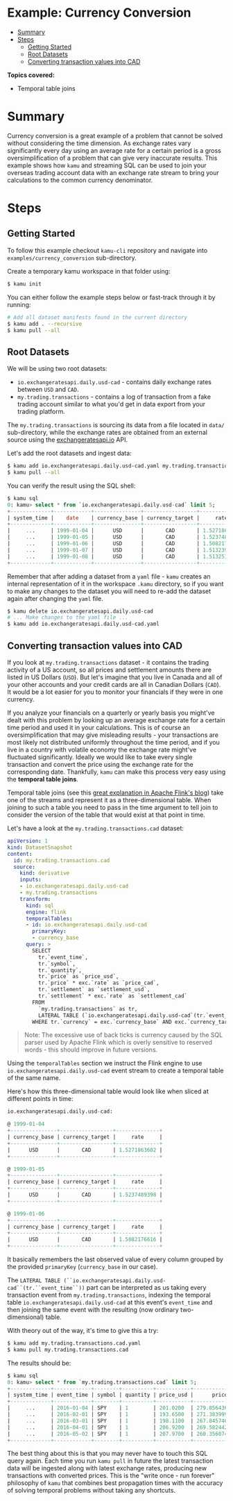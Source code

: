 # Example: Currency Conversion <!-- omit in toc -->

- [Summary](#summary)
- [Steps](#steps)
  - [Getting Started](#getting-started)
  - [Root Datasets](#root-datasets)
  - [Converting transaction values into CAD](#converting-transaction-values-into-cad)

**Topics covered:**
- Temporal table joins

# Summary
Currency conversion is a great example of a problem that cannot be solved without considering the time dimension. As exchange rates vary significantly every day using an average rate for a certain period is a gross oversimplification of a problem that can give very inaccurate results. This example shows how `kamu` and streaming SQL can be used to join your overseas trading account data with an exchange rate stream to bring your calculations to the common currency denominator.

# Steps

## Getting Started
To follow this example checkout `kamu-cli` repository and navigate into `examples/currency_conversion` sub-directory.

Create a temporary kamu workspace in that folder using:

```sh
$ kamu init
```

You can either follow the example steps below or fast-track through it by running:

```sh
# Add all dataset manifests found in the current directory
$ kamu add . --recursive
$ kamu pull --all
```

## Root Datasets
We will be using two root datasets:
- `io.exchangeratesapi.daily.usd-cad` - contains daily exchange rates between `USD` and `CAD`.
- `my.trading.transactions` - contains a log of transaction from a fake trading account similar to what you'd get in data export from your trading platform.

The `my.trading.transactions` is sourcing its data from a file located in `data/` sub-directory, while the exchange rates are obtained from an external source using the [exchangeratesapi.io](http://exchangeratesapi.io/) API.

Let's add the root datasets and ingest data:

```sh
$ kamu add io.exchangeratesapi.daily.usd-cad.yaml my.trading.transactions.yaml
$ kamu pull --all
```

You can verify the result using the SQL shell:

```sql
$ kamu sql
0: kamu> select * from `io.exchangeratesapi.daily.usd-cad` limit 5;
+-------------+------------+---------------+-----------------+--------------+
| system_time |    date    | currency_base | currency_target |     rate     |
+-------------+------------+---------------+-----------------+--------------+
|     ...     | 1999-01-04 |      USD      |       CAD       | 1.5271863602 |
|     ...     | 1999-01-05 |      USD      |       CAD       | 1.5237489398 |
|     ...     | 1999-01-06 |      USD      |       CAD       | 1.5082176616 |
|     ...     | 1999-01-07 |      USD      |       CAD       | 1.5132393398 |
|     ...     | 1999-01-08 |      USD      |       CAD       | 1.5132515653 |
+-------------+------------+---------------+-----------------+--------------+
```

Remember that after adding a dataset from a `yaml` file - `kamu` creates an internal representation of it in the workspace `.kamu` directory, so if you want to make any changes to the dataset you will need to re-add the dataset again after changing the `yaml` file.

```sh
$ kamu delete io.exchangeratesapi.daily.usd-cad
# ... Make changes to the yaml file ...
$ kamu add io.exchangeratesapi.daily.usd-cad.yaml
```

## Converting transaction values into CAD
If you look at `my.trading.transactions` dataset - it contains the trading activity of a US account, so all prices and settlement amounts there are listed in US Dollars (`USD`). But let's imagine that you live in Canada and all of your other accounts and your credit cards are all in Canadian Dollars (`CAD`). It would be a lot easier for you to monitor your financials if they were in one currency.

If you analyze your financials on a quarterly or yearly basis you might've dealt with this problem by looking up an average exchange rate for a certain time period and used it in your calculations. This is of course an oversimplification that may give misleading results - your transactions are most likely not distributed uniformly throughout the time period, and if you live in a country with volatile economy the exchange rate might've fluctuated significantly. Ideally we would like to take every single transaction and convert the price using the exchange rate for the corresponding date. Thankfully, `kamu` can make this process very easy using the **temporal table joins**.

Temporal table joins (see this [great explanation in Apache Flink's blog](https://flink.apache.org/2019/05/14/temporal-tables.html)) take one of the streams and represent it as a three-dimensional table. When joining to such a table you need to pass in the time argument to tell join to consider the version of the table that would exist at that point in time.

Let's have a look at the `my.trading.transactions.cad` dataset:

```yaml
apiVersion: 1
kind: DatasetSnapshot
content:
  id: my.trading.transactions.cad
  source:
    kind: derivative
    inputs:
    - io.exchangeratesapi.daily.usd-cad
    - my.trading.transactions
    transform:
      kind: sql
      engine: flink
      temporalTables:
      - id: io.exchangeratesapi.daily.usd-cad
        primaryKey:
        - currency_base
      query: >
        SELECT
          tr.`event_time`,
          tr.`symbol`,
          tr.`quantity`,
          tr.`price` as `price_usd`,
          tr.`price` * exc.`rate` as `price_cad`,
          tr.`settlement` as `settlement_usd`,
          tr.`settlement` * exc.`rate` as `settlement_cad`
        FROM
          `my.trading.transactions` as tr,
          LATERAL TABLE (`io.exchangeratesapi.daily.usd-cad`(tr.`event_time`)) as exc
        WHERE tr.`currency` = exc.`currency_base` AND exc.`currency_target` = 'CAD'
```

> Note: The excessive use of back ticks is currency caused by the SQL parser used by Apache Flink which is overly sensitive to reserved words - this should improve in future versions.

Using the `temporalTables` section we instruct the Flink engine to use `io.exchangeratesapi.daily.usd-cad` event stream to create a temporal table of the same name.

Here's how this three-dimensional table would look like when sliced at different points in time:

```sql
io.exchangeratesapi.daily.usd-cad:

@ 1999-01-04
+---------------+-----------------+--------------+
| currency_base | currency_target |     rate     |
+---------------+-----------------+--------------+
|      USD      |       CAD       | 1.5271863602 |
+---------------+-----------------+--------------+

@ 1999-01-05
+---------------+-----------------+--------------+
| currency_base | currency_target |     rate     |
+---------------+-----------------+--------------+
|      USD      |       CAD       | 1.5237489398 |
+---------------+-----------------+--------------+

@ 1999-01-06
+---------------+-----------------+--------------+
| currency_base | currency_target |     rate     |
+---------------+-----------------+--------------+
|      USD      |       CAD       | 1.5082176616 |
+---------------+-----------------+--------------+
```

It basically remembers the last observed value of every column grouped by the provided `primaryKey` (`currency_base` in our case).

The `LATERAL TABLE (``io.exchangeratesapi.daily.usd-cad``(tr.``event_time``))` part can be interpreted as us taking every transaction event from `my.trading.transactions`, indexing the temporal table `io.exchangeratesapi.daily.usd-cad` at this event's `event_time` and then joining the same event with the resulting (now ordinary two-dimensional) table.

With theory out of the way, it's time to give this a try:

```sh
$ kamu add my.trading.transactions.cad.yaml
$ kamu pull my.trading.transactions.cad
```

The results should be:

```sql
$ kamu sql
0: kamu> select * from `my.trading.transactions.cad` limit 5;
+-------------+------------+--------+----------+-----------+---------------------+
| system_time | event_time | symbol | quantity | price_usd |      price_cad      |
+-------------+------------+--------+----------+-----------+---------------------+
|     ...     | 2016-01-04 | SPY    | 1        | 201.0200  | 279.85643605283600  |
|     ...     | 2016-02-01 | SPY    | 1        | 193.6500  | 271.38399945165000  |
|     ...     | 2016-03-01 | SPY    | 1        | 198.1100  | 267.84574042498800  |
|     ...     | 2016-04-01 | SPY    | 1        | 206.9200  | 269.58244227661600  |
|     ...     | 2016-05-02 | SPY    | 1        | 207.9700  | 260.35607413671100  |
+-------------+------------+--------+----------+-----------+---------------------+
```

The best thing about this is that you may never have to touch this SQL query again. Each time you run `kamu pull` in future the latest transaction data will be ingested along with latest exchange rates, producing new transactions with converted prices. This is the "write once - run forever" philosophy of `kamu` that combines best propagation times with the accuracy of solving temporal problems without taking any shortcuts.
